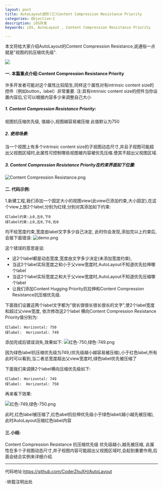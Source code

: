 ```yaml
---
layout: post
title: AutoLayout进阶(三)Content Compression Resistance Priority
categories: Objective-C
description: iOS开发
keywords: iOS, AutoLayout , Content Compression Resistance Priority

---
```



本文将给大家介绍AutoLayout的Content Compression Resistance,说通俗一点就是"视图的抗压缩优先级".

![](http://upload-images.jianshu.io/upload_images/2229730-01223ec7dd9190c6.png?imageMogr2/auto-orient/strip%7CimageView2/2/w/1240)

####  一.  本篇重点介绍:Content Compression Resistance Priority

许多开发者可能对这个属性比较陌生,同样这个属性对有intrinsic content size的控件（例如button，label）非常重要.
注:具有intrinsic content size的控件当你设置内容后,它可以根据内容多少来调整自己大小

#####  1.  Content Compression Resistance Priority:

视图抗压缩优先级,
值越小,视图越容易被压缩
此值默认为750

#####  2.  使用场景:

当一个视图上有多个intrinsic content size的子视图动态尺寸,并且子视图可能超出父视图区域时,此属性可控制哪些视图被内容被优先压缩.使其不超出父视图区域.

#####  3.  Content Compression Resistance Priority在约束界面如下位置:

![Content Compression Resistance.png](http://upload-images.jianshu.io/upload_images/2229730-510acec4d439e178.png?imageMogr2/auto-orient/strip%7CimageView2/2/w/1240)


####  二.  代码示例:

1.新建工程,我们添加一个固定大小的视图view(此view已添加约束,大小固定),在这个view上放2个label,分别为红绿,分别对其添加如下约束:

```objc
红label约束:上0,左0,下0
绿label约束:上0,左0,下0,右0
```
均不给宽度约束,宽度由label文字多少自己决定,
此时你会发现,添加完以上约束后,会报下面错误:
![demo.png](http://upload-images.jianshu.io/upload_images/2229730-6fb1e589a5576b26.png?imageMogr2/auto-orient/strip%7CimageView2/2/w/1240)


这个错误的意思是说:

*  这2个label都是动态宽度,宽度由文字多少决定(未添加宽度约束),
*  当这2个label实际宽度之和小于父view宽度时,AutoLayout不知道优先拉伸哪个label
*   当这2个label实际宽度之和大于父view宽度时,AutoLayout不知道优先压缩哪个label
*    让我们添加Content Hugging Priority抗拉伸和Content Compression Resistance抗压缩优先级.

下面我们设置这两个label文字都为"很长很很长很长很长的文字",使2个label宽度和超过父view宽度,
依次修改这2个label 横向Content Compression Resistance Priority值分别为:

```objc
红label: Horizontal: 750
绿label:  Horizontal: 749
```

添加完成后错误消失,效果如下:
![红色-750,绿色-749.png](http://upload-images.jianshu.io/upload_images/2229730-09653b6cc4728913.png?imageMogr2/auto-orient/strip%7CimageView2/2/w/1240)



因为绿色label抗压缩优先级为749,(优先级越小越容易被压缩),小于红色label,所有此时可以看到,当二者总宽度超出父view宽度时,绿色label优先被压缩了


下面我们来调换2个label横向压缩优先级如下:

```objc
红label: Horizontal: 749
绿label:  Horizontal: 750
```
再来看下效果:

![红色-749,绿色-750.png](http://upload-images.jianshu.io/upload_images/2229730-acaaf020bb30c25b.png?imageMogr2/auto-orient/strip%7CimageView2/2/w/1240)

此时,红色label被压缩了,红色abel抗拉伸优先级小于绿色label(越小越先被压缩),此时AutoLayout压缩红色label内容

####  三.小结:

Content Compression Resistance 抗压缩优先级
优先级越小,越先被压缩,
此属性在多个子视图动态尺寸,并子视图内容可能超出父视图区域时,会起到重要作用,后面会结合实例来详细介绍.

----------------------
代码地址:https://github.com/CoderZhuXH/AutoLayout

-转载注明出处